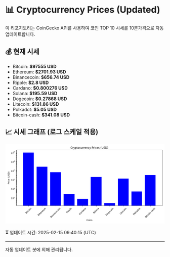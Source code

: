 
# 📊 Cryptocurrency Prices (Updated)

이 리포지토리는 CoinGecko API를 사용하여 코인 TOP 10 시세를 10분가격으로 자동 업데이트합니다.

## 💰 현재 시세
- Bitcoin: **$97555 USD**
- Ethereum: **$2701.93 USD**
- Binancecoin: **$656.74 USD**
- Ripple: **$2.8 USD**
- Cardano: **$0.800276 USD**
- Solana: **$195.59 USD**
- Dogecoin: **$0.27868 USD**
- Litecoin: **$131.86 USD**
- Polkadot: **$5.05 USD**
- Bitcoin-cash: **$341.08 USD**

## 📈 시세 그래프 (로그 스케일 적용)
![Crypto Prices](crypto_prices.png)

⏳ 업데이트 시간: 2025-02-15 09:40:15 (UTC)

---
자동 업데이트 봇에 의해 관리됩니다.
